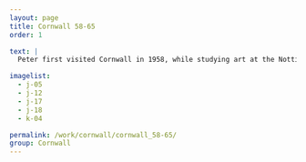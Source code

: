```yaml
---
layout: page
title: Cornwall 58-65
order: 1

text: |
  Peter first visited Cornwall in 1958, while studying art at the Nottingham Art School. He found and at once fell in love with its wild beauty and returned regularly. Three paintings inspired by the Cornish Coast were selected for the Royal Academy Summer Exhibition in 1965.

imagelist:
  - j-05
  - j-12
  - j-17
  - j-18
  - k-04

permalink: /work/cornwall/cornwall_58-65/
group: Cornwall
---
```

